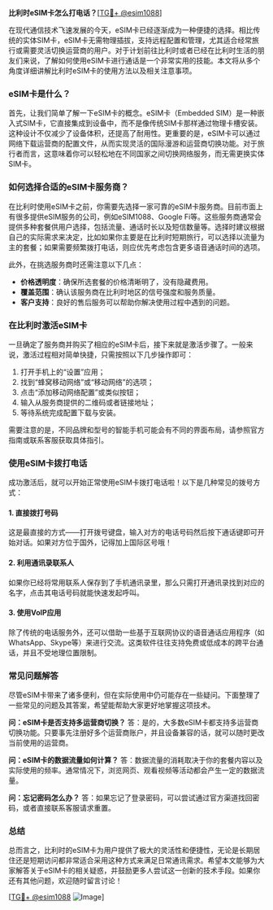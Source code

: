 **比利时eSIM卡怎么打电话？**[[TG💪+ @esim1088](https://t.me/s/esim1088)]

在现代通信技术飞速发展的今天，eSIM卡已经逐渐成为一种便捷的选择。相比传统的实体SIM卡，eSIM卡无需物理插拔，支持远程配置和管理，尤其适合经常旅行或需要灵活切换运营商的用户。对于计划前往比利时或者已经在比利时生活的朋友们来说，了解如何使用eSIM卡进行通话是一个非常实用的技能。本文将从多个角度详细讲解比利时eSIM卡的使用方法以及相关注意事项。

### eSIM卡是什么？

首先，让我们简单了解一下eSIM卡的概念。eSIM卡（Embedded SIM）是一种嵌入式SIM卡，它直接集成到设备中，而不是像传统SIM卡那样通过物理卡槽安装。这种设计不仅减少了设备体积，还提高了耐用性。更重要的是，eSIM卡可以通过网络下载运营商的配置文件，从而实现灵活的国际漫游和运营商切换功能。对于旅行者而言，这意味着你可以轻松地在不同国家之间切换网络服务，而无需更换实体SIM卡。

### 如何选择合适的eSIM卡服务商？

在比利时使用eSIM卡之前，你需要先选择一家可靠的eSIM卡服务商。目前市面上有很多提供eSIM服务的公司，例如eSIM1088、Google Fi等。这些服务商通常会提供多种套餐供用户选择，包括流量、通话时长以及短信数量等。选择时建议根据自己的实际需求来决定，比如如果你主要是在比利时短期旅行，可以选择以流量为主的套餐；如果需要频繁拨打电话，则应优先考虑包含更多语音通话时间的选项。

此外，在挑选服务商时还需注意以下几点：
- **价格透明度**：确保所选套餐的价格清晰明了，没有隐藏费用。
- **覆盖范围**：确认该服务商在比利时地区的信号强度和服务质量。
- **客户支持**：良好的售后服务可以帮助你解决使用过程中遇到的问题。

### 在比利时激活eSIM卡

一旦确定了服务商并购买了相应的eSIM卡后，接下来就是激活步骤了。一般来说，激活过程相对简单快捷，只需按照以下几步操作即可：

1. 打开手机上的“设置”应用；
2. 找到“蜂窝移动网络”或“移动网络”的选项；
3. 点击“添加移动网络配置”或类似按钮；
4. 输入从服务商提供的二维码或者链接地址；
5. 等待系统完成配置下载与安装。

需要注意的是，不同品牌和型号的智能手机可能会有不同的界面布局，请参照官方指南或联系客服获取具体指引。

### 使用eSIM卡拨打电话

成功激活后，就可以开始正常使用eSIM卡拨打电话啦！以下是几种常见的拨号方式：

#### 1. 直接拨打号码
这是最直接的方式——打开拨号键盘，输入对方的电话号码然后按下通话键即可开始对话。如果对方位于国外，记得加上国际区号哦！

#### 2. 利用通讯录联系人
如果你已经将常用联系人保存到了手机通讯录里，那么只需打开通讯录找到对应的名字，点击其电话号码就能快速发起呼叫。

#### 3. 使用VoIP应用
除了传统的电话服务外，还可以借助一些基于互联网协议的语音通话应用程序（如WhatsApp、Skype等）来进行交流。这类软件往往支持免费或低成本的跨平台通话，并且不受地理位置限制。

### 常见问题解答

尽管eSIM卡带来了诸多便利，但在实际使用中仍可能存在一些疑问。下面整理了一些常见的问题及其答案，希望能帮助大家更好地掌握这项技术。

**问：eSIM卡是否支持多运营商切换？**
答：是的，大多数eSIM卡都支持多运营商切换功能。只要事先注册好多个运营商账户，并且设备兼容的话，就可以随时更改当前使用的运营商。

**问：eSIM卡的数据流量如何计算？**
答：数据流量的消耗取决于你的套餐内容以及实际使用的频率。通常情况下，浏览网页、观看视频等活动都会产生一定的数据流量。

**问：忘记密码怎么办？**
答：如果忘记了登录密码，可以尝试通过官方渠道找回密码，或者直接联系客服请求重置。

### 总结

总而言之，比利时的eSIM卡为用户提供了极大的灵活性和便捷性，无论是长期居住还是短期访问都非常适合采用这种方式来满足日常通讯需求。希望本文能够为大家解答关于eSIM卡的相关疑惑，并鼓励更多人尝试这一创新的技术手段。如果你还有其他问题，欢迎随时留言讨论！

[[TG💪+ @esim1088](https://t.me/s/esim1088) ![Image](https://i.postimg.cc/4NQfJmqS/Snipaste-2025-05-13-00-14-12.png)]